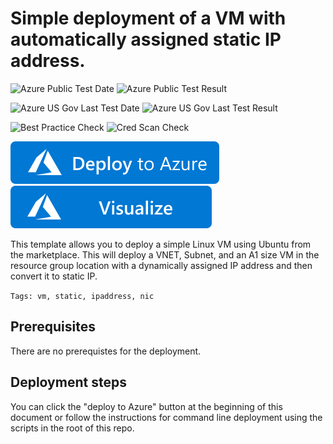 # Simple deployment of a VM with automatically assigned static IP address.

![Azure Public Test Date](https://azurequickstartsservice.blob.core.windows.net/badges/101-vm-automatic-static-ip/PublicLastTestDate.svg)
![Azure Public Test Result](https://azurequickstartsservice.blob.core.windows.net/badges/101-vm-automatic-static-ip/PublicDeployment.svg)

![Azure US Gov Last Test Date](https://azurequickstartsservice.blob.core.windows.net/badges/101-vm-automatic-static-ip/FairfaxLastTestDate.svg)
![Azure US Gov Last Test Result](https://azurequickstartsservice.blob.core.windows.net/badges/101-vm-automatic-static-ip/FairfaxDeployment.svg)

![Best Practice Check](https://azurequickstartsservice.blob.core.windows.net/badges/101-vm-automatic-static-ip/BestPracticeResult.svg)
![Cred Scan Check](https://azurequickstartsservice.blob.core.windows.net/badges/101-vm-automatic-static-ip/CredScanResult.svg)

[![Deploy To Azure](https://raw.githubusercontent.com/Azure/azure-quickstart-templates/master/1-CONTRIBUTION-GUIDE/images/deploytoazure.svg?sanitize=true)]("https://portal.azure.com/#create/Microsoft.Template/uri/https%3A%2F%2Fraw.githubusercontent.com%2FAzure%2Fazure-quickstart-templates%2Fmaster%2F101-vm-automatic-static-ip%2Fazuredeploy.json")  [![Visualize](https://raw.githubusercontent.com/Azure/azure-quickstart-templates/master/1-CONTRIBUTION-GUIDE/images/visualizebutton.svg?sanitize=true)]("http://armviz.io/#/?load=https%3A%2F%2Fraw.githubusercontent.com%2FAzure%2Fazure-quickstart-templates%2Fmaster%2F101-vm-automatic-static-ip%2Fazuredeploy.json")

This template allows you to deploy a simple Linux VM using Ubuntu from the marketplace. This will deploy a VNET, Subnet, and an A1 size VM in the resource group location with a dynamically assigned IP address and then convert it to static IP.

`Tags: vm, static, ipaddress, nic`

## Prerequisites

There are no prerequistes for the deployment.

## Deployment steps

You can click the "deploy to Azure" button at the beginning of this document or follow the instructions for command line deployment using the scripts in the root of this repo.




